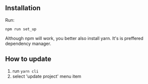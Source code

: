 ## Installation

Run:

`npm run set_up`

Although npm will work, you better also install yarn. It's is preffered dependency manager.


## How to update
1) run `yarn cli`
2) select 'update project' menu item